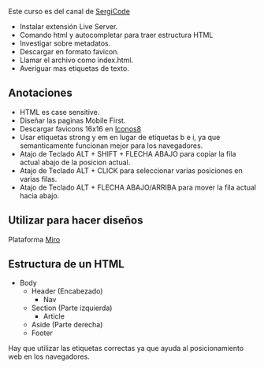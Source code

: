 Este curso es del canal de [SergiCode](https://www.youtube.com/watch?v=bNV6iw13Rnk)

- Instalar extensión Live Server.
- Comando html y autocompletar para traer estructura HTML
- Investigar sobre metadatos.
- Descargar en formato favicon.
- Llamar el archivo como index.html.
- Averiguar mas etiquetas de texto.

## Anotaciones

- HTML es case sensitive.
- Diseñar las paginas Mobile First.
- Descargar favicons 16x16 en [Iconos8](https://iconos8.es/)
- Usar etiquetas strong y em en lugar de etiquetas b e i, ya que semanticamente funcionan mejor para los navegadores.
- Atajo de Teclado ALT + SHIFT + FLECHA ABAJO para copiar la fila actual abajo de la posicion actual.
- Atajo de Teclado ALT + CLICK para seleccionar varias posiciones en varias filas.
- Atajo de Teclado ALT + FLECHA ABAJO/ARRIBA para mover la fila actual hacia abajo.

## Utilizar para hacer diseños

Plataforma [Miro](https://miro.com/es/)

## Estructura de un HTML

- Body
  - Header (Encabezado)
    - Nav
  - Section (Parte izquierda)
    - Article
  - Aside (Parte derecha)
  - Footer

Hay que utilizar las etiquetas correctas ya que ayuda al posicionamiento web en los navegadores.
